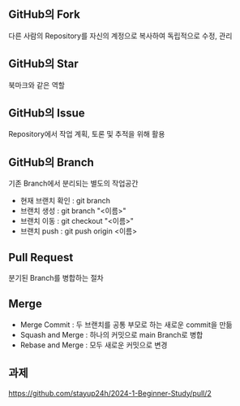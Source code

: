 ## GitHub의 Fork
다른 사람의 Repository를 자신의 계정으로 복사하여 독립적으로 수정, 관리

## GitHub의 Star
북마크와 같은 역할

## GitHub의 Issue
Repository에서 작업 계획, 토론 및 추적을 위해 활용

## GitHub의 Branch
기존 Branch에서 분리되는 별도의 작업공간 <br/>
- 현재 브랜치 확인 : git branch <br/>
- 브랜치 생성 : git branch "<이름>" <br/>
- 브랜치 이동 : git checkout "<이름>" <br/>
- 브랜치 push : git push origin <이름> <br/>

## Pull Request
분기된 Branch를 병합하는 절차

## Merge
- Merge Commit : 두 브랜치를 공통 부모로 하는 새로운 commit을 만듦 <br/>
- Squash and Merge : 하나의 커밋으로 main Branch로 병합 <br/>
- Rebase and Merge : 모두 새로운 커밋으로 변경 <br/>

## 과제
<https://github.com/stayup24h/2024-1-Beginner-Study/pull/2>